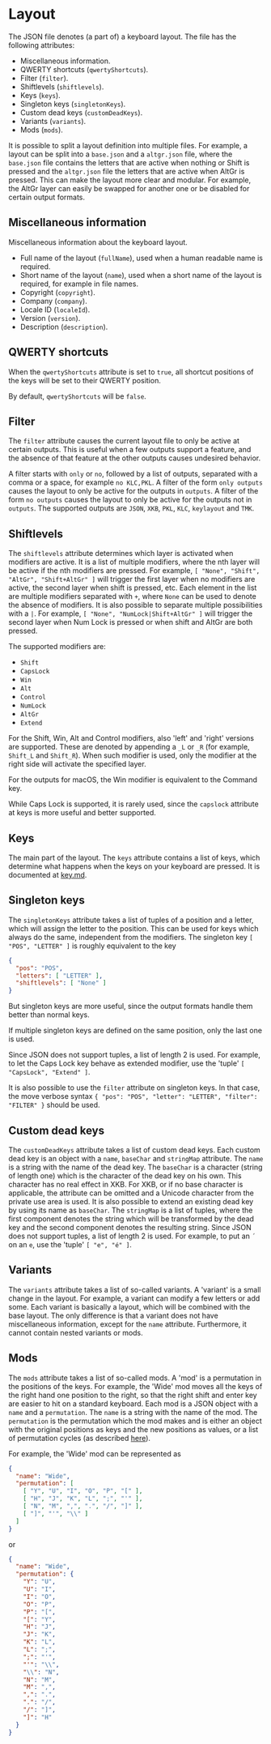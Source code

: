 Layout
======

The JSON file denotes (a part of) a keyboard layout. The file has the following attributes:

* Miscellaneous information.
* QWERTY shortcuts (`qwertyShortcuts`).
* Filter (`filter`).
* Shiftlevels (`shiftlevels`).
* Keys (`keys`).
* Singleton keys (`singletonKeys`).
* Custom dead keys (`customDeadKeys`).
* Variants (`variants`).
* Mods (`mods`).

It is possible to split a layout definition into multiple files.
For example, a layout can be split into a `base.json` and a `altgr.json` file, where the `base.json` file contains the letters that are active when nothing or Shift is pressed and the `altgr.json` file the letters that are active when AltGr is pressed.
This can make the layout more clear and modular.
For example, the AltGr layer can easily be swapped for another one or be disabled for certain output formats.

Miscellaneous information
-------------------------

Miscellaneous information about the keyboard layout.

* Full name of the layout (`fullName`), used when a human readable name is required.
* Short name of the layout (`name`), used when a short name of the layout is required, for example in file names.
* Copyright (`copyright`).
* Company (`company`).
* Locale ID (`localeId`).
* Version (`version`).
* Description (`description`).

QWERTY shortcuts
----------------

When the `qwertyShortcuts` attribute is set to `true`, all shortcut positions of the keys will be set to their QWERTY position.

By default, `qwertyShortcuts` will be `false`.

Filter
------

The `filter` attribute causes the current layout file to only be active at certain outputs.
This is useful when a few outputs support a feature, and the absence of that feature at the other outputs causes undesired behavior.

A filter starts with `only` or `no`, followed by a list of outputs, separated with a comma or a space, for example `no KLC,PKL`. A filter of the form `only outputs` causes the layout to only be active for the outputs in `outputs`.
A filter of the form `no outputs` causes the layout to only be active for the outputs not in `outputs`.
The supported outputs are `JSON`, `XKB`, `PKL`, `KLC`, `keylayout` and `TMK`.

Shiftlevels
-----------

The `shiftlevels` attribute determines which layer is activated when modifiers are active.
It is a list of multiple modifiers, where the nth layer will be active if the nth modifiers are pressed.
For example, `[ "None", "Shift", "AltGr", "Shift+AltGr" ]` will trigger the first layer when no modifiers are active, the second layer when shift is pressed, etc.
Each element in the list are multiple modifiers separated with `+`, where `None` can be used to denote the absence of modifiers.
It is also possible to separate multiple possibilities with a `|`.
For example, `[ "None", "NumLock|Shift+AltGr" ]` will trigger the second layer when Num Lock is pressed or when shift and AltGr are both pressed.

The supported modifiers are:

* `Shift`
* `CapsLock`
* `Win`
* `Alt`
* `Control`
* `NumLock`
* `AltGr`
* `Extend`

For the Shift, Win, Alt and Control modifiers, also 'left' and 'right' versions are supported.
These are denoted by appending a `_L` or `_R` (for example, `Shift_L` and `Shift_R`).
When such modifier is used, only the modifier at the right side will activate the specified layer.

For the outputs for macOS, the Win modifier is equivalent to the Command key.

While Caps Lock is supported, it is rarely used, since the `capslock` attribute at keys is more useful and better supported.

Keys
----

The main part of the layout.
The `keys` attribute contains a list of keys, which determine what happens when the keys on your keyboard are pressed.
It is documented at [key.md](key.md).

Singleton keys
--------------

The `singletonKeys` attribute takes a list of tuples of a position and a letter, which will assign the letter to the position.
This can be used for keys which always do the same, independent from the modifiers.
The singleton key `[ "POS", "LETTER" ]` is roughly equivalent to the key
```json
{
  "pos": "POS",
  "letters": [ "LETTER" ],
  "shiftlevels": [ "None" ]
}
```
But singleton keys are more useful, since the output formats handle them better than normal keys.

If multiple singleton keys are defined on the same position, only the last one is used.

Since JSON does not support tuples, a list of length 2 is used.
For example, to let the Caps Lock key behave as extended modifier, use the 'tuple' `[ "CapsLock", "Extend" ]`.

It is also possible to use the `filter` attribute on singleton keys.
In that case, the move verbose syntax `{ "pos": "POS", "letter": "LETTER", "filter": "FILTER" }` should be used.

Custom dead keys
----------------

The `customDeadKeys` attribute takes a list of custom dead keys.
Each custom dead key is an object with a `name`, `baseChar` and `stringMap` attribute.
The `name` is a string with the name of the dead key.
The `baseChar` is a character (string of length one) which is the character of the dead key on his own.
This character has no real effect in XKB.
For XKB, or if no base character is applicable, the attribute can be omitted and a Unicode character from the private use area is used.
It is also possible to extend an existing dead key by using its name as `baseChar`.
The `stringMap` is a list of tuples, where the first component denotes the string which will be transformed by the dead key and the second component denotes the resulting string.
Since JSON does not support tuples, a list of length 2 is used.
For example, to put an `´` on an `e`, use the 'tuple' `[ "e", "é" ]`.

Variants
--------

The `variants` attribute takes a list of so-called variants.
A 'variant' is a small change in the layout.
For example, a variant can modify a few letters or add some.
Each variant is basically a layout, which will be combined with the base layout.
The only difference is that a variant does not have miscellaneous information, except for the `name` attribute.
Furthermore, it cannot contain nested variants or mods.

Mods
----

The `mods` attribute takes a list of so-called mods.
A 'mod' is a permutation in the positions of the keys.
For example, the 'Wide' mod moves all the keys of the right hand one position to the right, so that the right shift and enter key are easier to hit on a standard keyboard.
Each mod is a JSON object with a `name` and a `permutation`.
The `name` is a string with the name of the mod.
The `permutation` is the permutation which the mod makes and is either an object with the original positions as keys and the new positions as values, or a list of permutation cycles (as described [here](https://en.wikipedia.org/wiki/Permutation#Cycle_notation)).

For example, the 'Wide' mod can be represented as
```json
{
  "name": "Wide",
  "permutation": [
    [ "Y", "U", "I", "O", "P", "[" ],
    [ "H", "J", "K", "L", ";", "'" ],
    [ "N", "M", ",", ".", "/", "]" ],
    [ "]", "'", "\\" ]
  ]
}
```
or
```json
{
  "name": "Wide",
  "permutation": {
    "Y": "U",
    "U": "I",
    "I": "O",
    "O": "P",
    "P": "[",
    "[": "Y",
    "H": "J",
    "J": "K",
    "K": "L",
    "L": ";",
    ";": "'",
    "'": "\\",
    "\\": "N",
    "N": "M",
    "M": ",",
    ",": ".",
    ".": "/",
    "/": "]",
    "]": "H"
  }
}
```
